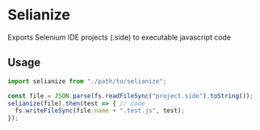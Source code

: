 # Selianize
Exports Selenium IDE projects (.side) to executable javascript code

## Usage
```javascript
import selianize from "./path/to/selianize";

const file = JSON.parse(fs.readFileSync("project.side").toString());
selianize(file).then(test => { // code
  fs.writeFileSync(file.name + ".test.js", test);
});
```
